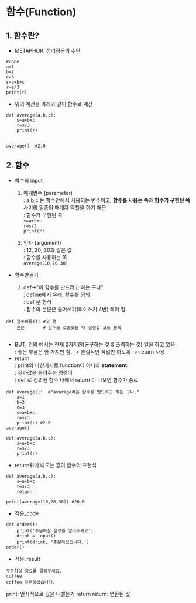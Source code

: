 # 함수(Function) <br>
## 1. 함수란? <br>
+ METAPHOR: 정리정돈의 수단 <br>
```
#code
a=1
b=2
c=3
s=a+b+c
r=s/3
print(r)
```

+ 위의 계산을 아래와 같이 함수로 계산 <br>
```
def average(a,b,c):
    s=a+b+c
    r=s/3
    print(r)
    
    
average()  #2.0
```
## 2. 함수
+ 함수의 input <br>
  1) 매개변수 (parameter) <br>
  : a,b,c 는 함수안에서 사용되는 변수이고, **함수를 사용는 쪽**과 **함수가 구현된 쪽** 사이의 일종의 매개자 역할을 하기 때문 <br>
  : 함수가 구현된 쪽 <br>
    `s=a+b+c` <br>
    `r=s/3` <br>
    `print(r)` <br>

  2) 인자 (argument) <br>
  : 12, 20, 30과 같은 값 <br>
  : 함수를 사용하는 쪽 <br>
  `average(10,20,30)`


+ 함수만들기
  1) def->"아 함수를 만드려고 하는 구나" <br>
: define에서 유래, 함수를 정의 <br>
: def 문 형식 <br>
: 함수의 본문은 들여쓰기(띄어쓰기 4번) 해야 함. <br>
 ```
 def 함수이름(): #첫 행
     본문       # 함수를 호출했을 때 실행할 코드 블록
     
 ```
  + BUT, 위의 예시는 현재 2가지(평균구하는 것 & 출력하는 것) 일을 하고 있음. <br>
: 좋은 부품은 한 가지만 함. -> 본질적인 작업만 하도록 -> return 사용 <br>
  + return <br>
: print와 마찬가지로 function이 아니라 **statement**. <br>
: 결과값을 돌려주는 명령어 <br> 
: def 로 정의된 함수 내에서 return 이 나오면 함수가 종료 <br>
``` 
def average():  #"average라는 함수를 만드려고 하는 구나."
    a=1
    b=2
    c=3
    s=a+b+c
    r=s/3
    print(r) #2.0
average()
```
    
```
def average(a,b,c):
    s=a+b+c
    r=s/3
    print(r)
```
+ return뒤에 나오는 값이 함수의 표현식 <br>
```
def average(a,b,c):
    s=a+b+c
    r=s/3
    return r

print(average(10,20,30)) #20.0
```
+ 적용_code <br>
```
def order():                             
    print('주문하실 음료를 알려주세요')  
    drink = input()                      
    print(drink, '주문하셨습니다.')
order()
```
+ 적용_result <br>
```
주문하실 음료를 알려주세요.
coffee
coffee 주문하셨습니다.
```


print: 일시적으로 값을 내뱉는거
return 
return: 변환된 값
